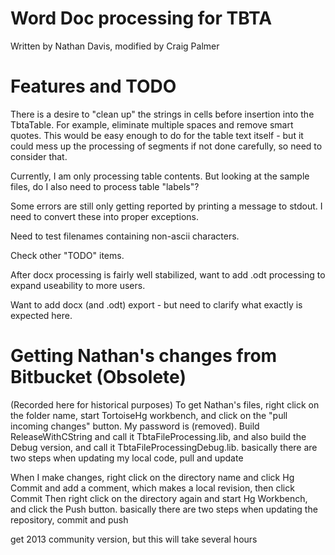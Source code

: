 # Word Doc processing for TBTA
Written by Nathan Davis, modified by Craig Palmer

# Features and TODO
There is a desire to "clean up" the strings in cells before insertion into the TbtaTable.  For example, eliminate multiple spaces and remove smart quotes.  This would be easy enough to do for the table text itself - but it could mess up the processing of segments if not done carefully, so need to consider that.

Currently, I am only processing table contents.  But looking at the sample files, do I also need to process table "labels"?

Some errors are still only getting reported by printing a message to stdout.  I need to convert these into proper exceptions.

Need to test filenames containing non-ascii characters.

Check other "TODO" items.

After docx processing is fairly well stabilized, want to add .odt processing to expand useability to more users.

Want to add docx (and .odt) export - but need to clarify what exactly is expected here.

# Getting Nathan's changes from Bitbucket (Obsolete)
(Recorded here for historical purposes)
To get Nathan's files, right click on the folder name, start TortoiseHg workbench, and click on the "pull incoming changes" button.  My password is (removed).
Build ReleaseWithCString and call it TbtaFileProcessing.lib, and also build the Debug version, and call it TbtaFileProcessingDebug.lib.
basically there are two steps when updating my local code, pull and update

When I make changes, right click on the directory name and click Hg Commit and add a comment, which makes a local revision, then click Commit
Then right click on the directory again and start Hg Workbench, and click the Push button.
basically there are two steps when updating the repository, commit and push

get 2013 community version, but this will take several hours